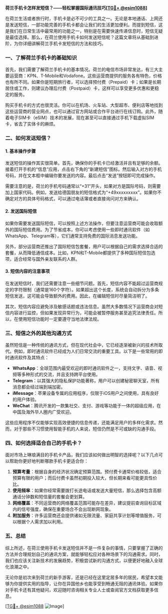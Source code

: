 **荷兰手机卡怎样发短信？——轻松掌握国际通讯技巧[[TG💪+ @esim1088](https://t.me/s/esim1088)]**

在荷兰生活或者旅行时，手机卡是必不可少的工具之一。无论是本地通话、上网还是发送短信，一部功能完善的手机卡都会让我们的生活更加便利。而提到短信，这是我们在日常生活中最常用的功能之一，特别是在需要快速传递信息时，短信无疑是最佳选择。那么，在荷兰使用手机卡如何发送短信呢？这篇文章将从基础到进阶，为你详细讲解荷兰手机卡发短信的方法和技巧。

### 一、了解荷兰手机卡的基础知识

首先，我们需要了解荷兰手机卡的基本情况。荷兰的电信市场非常发达，有三大主要运营商：KPN、T-Mobile和Vodafone。这些运营商提供的服务各有特色，价格也有所不同。如果你是短期旅行者，可以选择预付费（Prepaid）卡；如果是长期居住或工作，则建议办理后付费（Postpaid）卡，这样可以享受更多优惠和更稳定的服务。

购买手机卡的方式也很灵活。你可以在机场、火车站、大型超市、便利店等地找到这些运营商的营业网点，也可以通过官方网站或合作平台进行在线订购。此外，随着电子SIM卡（eSIM）技术的发展，现在甚至可以直接通过手机下载虚拟SIM卡，省去了实体卡的麻烦。

### 二、如何发送短信？

#### 1. 基本操作步骤
发送短信的操作其实很简单。首先，确保你的手机卡已经激活并且有足够的余额。接着打开手机的“信息”应用，点击右下角的“新建短信”图标。然后输入对方的手机号码，并在文本框中编辑你要发送的内容。最后点击“发送”按钮即可完成操作。

需要注意的是，荷兰的手机号码通常以“+31”开头，如果对方是国际号码，则需要加上国家代码。例如，发送给德国朋友的短信格式为“+49xxxxxxxxx”。如果你不确定对方的具体号码格式，可以通过电话簿或者直接询问对方来确认。

#### 2. 发送国际短信
如果你需要发送国际短信，可以按照上述方法操作，但要注意运营商可能会收取额外的国际短信费用。为了节省成本，你可以考虑使用一些即时通讯软件（如WhatsApp、Telegram等），它们通常支持免费的国际消息发送功能。

另外，部分运营商还推出了国际短信包套餐，用户可以根据自己的需求选择合适的套餐，从而降低通信成本。比如，KPN和T-Mobile都提供了多种国际短信包选项，适合经常与国外亲友联系的人群。

#### 3. 短信内容的注意事项
在发送短信时，我们还需要注意一些细节问题。首先，短信内容不能超过运营商规定的字符限制（通常是160个字符）。如果超出这个长度，系统会自动拆分为多条短信发送，这可能会导致额外的费用。因此，在编辑短信时尽量简洁明了。

其次，短信内容应避免涉及敏感话题或违法信息。虽然大多数情况下运营商会对短信内容进行监控，但如果发现异常行为，可能会被暂停服务甚至追究法律责任。所以，在使用短信功能时一定要遵守当地法律法规。

### 三、短信之外的其他沟通方式

虽然短信是一种传统的通讯方式，但在现代社会中，它已经逐渐被新兴的技术所取代。例如，即时通讯软件已经成为人们日常交流的重要工具。以下是一些常用的即时通讯软件及其特点：

- **WhatsApp**：全球范围内最受欢迎的即时通讯软件之一，支持文字、语音、视频等多种形式的交流，并且支持跨平台使用。
- **Telegram**：以其强大的隐私保护功能著称，用户可以创建秘密聊天室，所有消息都会经过端到端加密。
- **iMessage**：苹果设备专属的应用程序，仅限于iOS用户之间使用，具有良好的用户体验。
- **WeChat**：腾讯开发的一款集社交、支付、游戏等功能于一体的超级应用，在中国及海外华人圈内广受欢迎。

这些应用程序不仅能够实现高效便捷的信息传递，还能满足用户的多样化需求。然而，对于那些不习惯使用智能手机的人来说，短信仍然是不可或缺的沟通手段。

### 四、如何选择适合自己的手机卡？

面对市场上琳琅满目的手机卡产品，我们应该如何做出明智的选择呢？以下几点可以帮助你更好地判断哪款手机卡更适合你：

1. **预算考量**：根据自身的经济状况确定预算范围。预付费卡通常价格较低，适合预算有限的用户；而后付费卡虽然初期投入较大，但长期来看可能更具性价比。
2. **使用频率**：如果你经常需要拨打长途电话或发送大量短信，那么选择包含高额通话分钟数和短信量的套餐会更划算。
3. **网络覆盖**：不同运营商的网络覆盖范围可能存在差异，建议提前查询目标区域内的信号强度，确保在重要场合不会出现断网现象。
4. **附加服务**：许多运营商还会提供诸如无限流量、家庭共享计划等增值服务，可以根据个人需求加以利用。

### 五、总结

综上所述，在荷兰使用手机卡发送短信并不是一件复杂的事情，只要掌握了正确的方法并合理规划自己的通讯方案，就能够轻松应对各种场景下的沟通需求。同时，我们也应该关注新技术的发展趋势，积极尝试新的沟通方式，以便更好地融入全球化浪潮之中。

无论你是初次来到荷兰的新手游客，还是已经在这里定居多年的居民，希望本文能够为你提供实用的指导，让你在异国他乡也能享受到畅通无阻的通讯体验。如果你对手机卡还有其他疑问，欢迎随时咨询相关专业人士或查阅官方文档获取更多信息。

[[TG💪+ @esim1088](https://t.me/s/esim1088) ![Image](https://i.postimg.cc/4NQfJmqS/Snipaste-2025-05-13-00-14-12.png)]